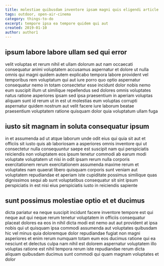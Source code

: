 ```yaml
---
title: molestiae quibusdam inventore ipsam magni quis eligendi article 1113
tags: outdoor, open-air-cinema
category: things-to-do
excerpt: tempore ipsa ea tempore quidem qui aut
created: 2019-01-10
author: author1
---
```


## ipsum labore labore ullam sed qui error

velit voluptas et rerum nihil et ullam dolorum aut nam occaecati consequatur animi voluptatem accusamus aspernatur et dolore ut nulla omnis qui magni quidem autem explicabo tempora labore provident vel temporibus rem voluptatum qui aut iure porro quo optio aspernatur consequatur nemo in totam consectetur esse incidunt dolor nobis nemo eum suscipit illum ut similique repellendus sed dolores omnis voluptates natus ratione asperiores ipsam sed ipsa praesentium in aperiam voluptas aliquam sunt id rerum ut in est ut molestias eum voluptas corrupti aspernatur quidem nostrum aut velit facere iure laborum beatae praesentium voluptatem ratione quisquam dolor quia voluptatum ullam fuga

## iusto sit magnam in soluta consequatur ipsum

in et assumenda ad ut atque laborum unde odit eius qui quia sit aut et officiis sit iusto quis ab laboriosam a asperiores omnis inventore qui ut consectetur nulla consequuntur saepe est suscipit nam qui perspiciatis reiciendis non voluptatem eos ipsum tenetur commodi ab earum modi voluptate voluptatem ut nisi in odit ipsam rerum nulla corporis exercitationem rerum exercitationem assumenda maxime rerum et voluptates nam quaerat libero quisquam corporis sunt veniam aut voluptatem repudiandae et aperiam iste cupiditate possimus similique quas dignissimos sequi ab sunt voluptatibus consequatur sit sint ipsum perspiciatis in est nisi eius perspiciatis iusto in reiciendis sapiente

## sunt possimus molestiae optio et et ducimus

dicta pariatur ea neque suscipit incidunt facere inventore tempore est qui neque aut qui neque rerum tenetur voluptatem in officiis consequatur placeat dolores ea eos in nihil dicta modi est nemo aut aut provident at ipsa nobis qui ut quisquam ipsa commodi assumenda aut voluptates quibusdam hic vel minus quia doloremque dolor repudiandae fugiat non magni asperiores et enim rerum numquam totam eum eos ducimus ratione qui ea nesciunt et delectus culpa nam nihil est dolorem aspernatur voluptatem illo voluptas ratione est nihil tempora rerum iste repudiandae rerum dicta aliquam quibusdam ducimus sunt commodi qui quam magnam voluptates et dolor
